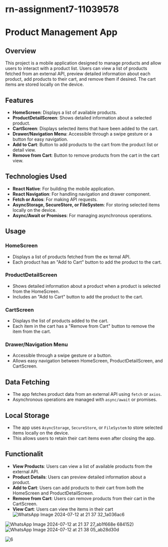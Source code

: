 # rn-assignment7-11039578

# Product Management App

## Overview
This project is a mobile application designed to manage products and allow users to interact with a product list. Users can view a list of products fetched from an external API, preview detailed information about each product, add products to their cart, and remove them if desired. The cart items are stored locally on the device.

## Features
- **HomeScreen**: Displays a list of available products.
- **ProductDetailScreen**: Shows detailed information about a selected product.
- **CartScreen**: Displays selected items that have been added to the cart.
- **Drawer/Navigation Menu**: Accessible through a swipe gesture or a button for easy navigation.
- **Add to Cart**: Button to add products to the cart from the product list or detail view.
- **Remove from Cart**: Button to remove products from the cart in the cart view.

## Technologies Used
- **React Native**: For building the mobile application.
- **React Navigation**: For handling navigation and drawer component.
- **Fetch or Axios**: For making API requests.
- **AsyncStorage, SecureStore, or FileSystem**: For storing selected items locally on the device.
- **Async/Await or Promises**: For managing asynchronous operations.

## Usage

### HomeScreen
- Displays a list of products fetched from the ex
ternal API.
- Each product has an "Add to Cart" button to add the product to the cart.

### ProductDetailScreen
- Shows detailed information about a product when a product is selected from the HomeScreen.
- Includes an "Add to Cart" button to add the product to the cart.

### CartScreen
- Displays the list of products added to the cart.
- Each item in the cart has a "Remove from Cart" button to remove the item from the cart.

### Drawer/Navigation Menu
- Accessible through a swipe gesture or a button.
- Allows easy navigation between HomeScreen, ProductDetailScreen, and CartScreen.

## Data Fetching
- The app fetches product data from an external API using `fetch` or `axios`.
- Asynchronous operations are managed with `async/await` or promises.

## Local Storage
- The app uses `AsyncStorage`, `SecureStore`, or `FileSystem` to store selected items locally on the device.
- This allows users to retain their cart items even after closing the app.

## Functionalit

- **View Products**: Users can view a list of available products from the external API.
- **Product Details**: Users can preview detailed information about a product.
- **Add to Cart**: Users can add products to their cart from both the HomeScreen and ProductDetailScreen.
- **Remove from Cart**: Users can remove products from their cart in the CartScreen.
- **View Cart**: Users can view the items in their cart
![WhatsApp Image 2024-07-12 at 21 37 32_1a036ac6](https://github.com/user-attachments/assets/039f426a-d59d-4c2a-ae19-74282b24b705)

![WhatsApp Image 2024-07-12 at 21 37 27_ab1f668e](https://github.com/user-attachments/assets/73c45b49-2109-4d00-9f50-49acee23190e)
684152)
![WhatsApp Image 2024-07-12 at 21 38 05_ab28d30d](https://github.com/user-attachments/assets/8eeec91e-2d1a-4f2f-b0d9-f8d9ab6e02b2)

![6](https://github.com/user-attachments/assets/f9f8d5f0-7d96-4d32-beed-a2b4989d7ad4)


  
